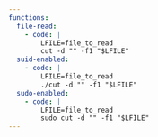 ```yaml
---
functions:
  file-read:
    - code: |
        LFILE=file_to_read
        cut -d "" -f1 "$LFILE"
  suid-enabled:
    - code: |
        LFILE=file_to_read
        ./cut -d "" -f1 "$LFILE"
  sudo-enabled:
    - code: |
        LFILE=file_to_read
        sudo cut -d "" -f1 "$LFILE"
---
```


